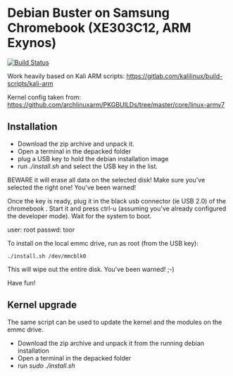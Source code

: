 # Debian Buster on Samsung Chromebook (XE303C12, ARM Exynos)

[![Build Status](https://dev.azure.com/zanymuzik/debian_chromebook_XE303C12/_apis/build/status/zanymuzik.debian_chromebook_XE303C12?branchName=master)](https://dev.azure.com/zanymuzik/debian_chromebook_XE303C12/_build/latest?definitionId=3&branchName=master)

Work heavily based on Kali ARM scripts: https://gitlab.com/kalilinux/build-scripts/kali-arm

Kernel config taken from: https://github.com/archlinuxarm/PKGBUILDs/tree/master/core/linux-armv7

## Installation

- Download the zip archive and unpack it.
- Open a terminal in the depacked folder
- plug a USB key to hold the debian installation image
- run _./install.sh_ and select the USB key in the list.

BEWARE it will erase all data on the selected disk!
Make sure you've selected the right one! You've been warned!

Once the key is ready, plug it in the black usb connector (ie USB 2.0) of
the chromebook . Start it and press ctrl-u (assuming you've already configured the
developer mode). Wait for the system to boot.

user: root
passwd: toor

To install on the local emmc drive, run as root (from the USB key):

```
./install.sh /dev/mmcblk0
```

This will wipe out the entire disk. You've been warned! ;-)

Have fun!

## Kernel upgrade

The same script can be used to update the kernel and the modules on the emmc drive.

- Download the zip archive and unpack it from the running debian installation
- Open a terminal in the depacked folder
- run _sudo ./install.sh_

